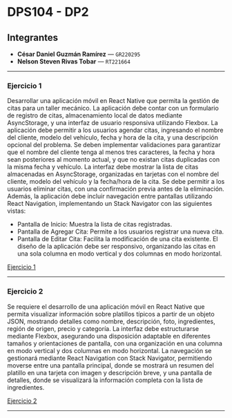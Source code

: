 # DPS104 - DP2

## Integrantes
- **César Daniel Guzmán Ramírez** — `GR220295`  
- **Nelson Steven Rivas Tobar** — `RT221664`

---

### Ejercicio 1
Desarrollar una aplicación móvil en React Native que permita la gestión de citas para un taller mecánico. La aplicación debe contar con un formulario de registro de citas, almacenamiento local de datos mediante AsyncStorage, y una interfaz de usuario responsiva utilizando Flexbox.
La aplicación debe permitir a los usuarios agendar citas, ingresando el nombre del cliente, modelo del vehículo, fecha y hora de la cita, y una descripción opcional del problema. Se deben implementar validaciones para garantizar que el nombre del cliente tenga al menos tres caracteres, la fecha y hora sean posteriores al momento actual, y que no existan citas duplicadas con la misma fecha y vehículo.
La interfaz debe mostrar la lista de citas almacenadas en AsyncStorage, organizadas en tarjetas con el nombre del cliente, modelo del vehículo y la fecha/hora de la cita. Se debe permitir a los usuarios eliminar citas, con una confirmación previa antes de la eliminación.
Además, la aplicación debe incluir navegación entre pantallas utilizando React Navigation, implementando un Stack Navigator con las siguientes vistas:

- Pantalla de Inicio: Muestra la lista de citas registradas.
- Pantalla de Agregar Cita: Permite a los usuarios registrar una nueva cita.
- Pantalla de Editar Cita: Facilita la modificación de una cita existente.
El diseño de la aplicación debe ser responsivo, organizando las citas en una sola columna en modo vertical y dos columnas en modo horizontal.

[Ejercicio 1](https://snack.expo.dev/@cdgr/dp2-ejercicio-1)

---

### Ejercicio 2
Se requiere el desarrollo de una aplicación móvil en React Native que permita visualizar información sobre platillos típicos a partir de un objeto JSON, mostrando detalles como nombre, descripción, foto, ingredientes, región de origen, precio y categoría. La interfaz debe estructurarse mediante Flexbox, asegurando una disposición adaptable en diferentes tamaños y orientaciones de pantalla, con una organización en una columna en modo vertical y dos columnas en modo horizontal. La navegación se gestionará mediante React Navigation con Stack Navigator, permitiendo moverse entre una pantalla principal, donde se mostrará un resumen del platillo en una tarjeta con imagen y descripción breve, y una pantalla de detalles, donde se visualizará la información completa con la lista de ingredientes.

[Ejercicio 2]()

---
